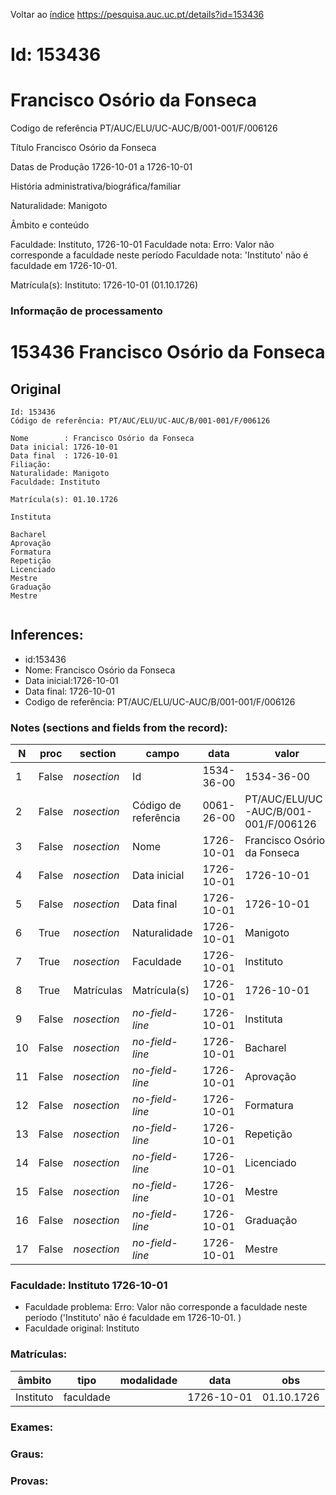 
Voltar ao [índice](00%20Lista.md)
https://pesquisa.auc.uc.pt/details?id=153436

# Id: 153436
# Francisco Osório da Fonseca

Codigo de referência
PT/AUC/ELU/UC-AUC/B/001-001/F/006126

Título
Francisco Osório da Fonseca

Datas de Produção
1726-10-01 a 1726-10-01

História administrativa/biográfica/familiar

Naturalidade: Manigoto


Âmbito e conteúdo

Faculdade: Instituto, 1726-10-01 
Faculdade nota: Erro: Valor não corresponde a faculdade neste período
Faculdade nota: 'Instituto' não é faculdade em 1726-10-01.  

Matrícula(s):
Instituto: 1726-10-01 (01.10.1726)


### Informação de processamento
# 153436 Francisco Osório da Fonseca

## Original
```
Id: 153436
Código de referência: PT/AUC/ELU/UC-AUC/B/001-001/F/006126

Nome        : Francisco Osório da Fonseca
Data inicial: 1726-10-01
Data final  : 1726-10-01
Filiação:
Naturalidade: Manigoto
Faculdade: Instituto

Matrícula(s): 01.10.1726

Instituta 

Bacharel 
Aprovação 
Formatura 
Repetição 
Licenciado 
Mestre 
Graduação 
Mestre


```
## Inferences:
* id:153436
* Nome: Francisco Osório da Fonseca
* Data inicial:1726-10-01
* Data final: 1726-10-01
* Codigo de referência: PT/AUC/ELU/UC-AUC/B/001-001/F/006126

### Notes (sections and fields from the record):
|N   |proc   |section      |campo                 |data        |valor                                 |obs         |
|----|-------|-------------|----------------------|------------|--------------------------------------|------------|
|1   |False  |*nosection*  |Id                    |1534-36-00  |1534-36-00                            |153436      |
|2   |False  |*nosection*  |Código de referência  |0061-26-00  |PT/AUC/ELU/UC-AUC/B/001-001/F/006126  |            |
|3   |False  |*nosection*  |Nome                  |1726-10-01  |Francisco Osório da Fonseca           |            |
|4   |False  |*nosection*  |Data inicial          |1726-10-01  |1726-10-01                            |1726-10-01  |
|5   |False  |*nosection*  |Data final            |1726-10-01  |1726-10-01                            |1726-10-01  |
|6   |True   |*nosection*  |Naturalidade          |1726-10-01  |Manigoto                              |            |
|7   |True   |*nosection*  |Faculdade             |1726-10-01  |Instituto                             |            |
|8   |True   |Matrículas   |Matrícula(s)          |1726-10-01  |1726-10-01                            |01.10.1726  |
|9   |False  |*nosection*  |*no-field-line*       |1726-10-01  |Instituta                             |            |
|10  |False  |*nosection*  |*no-field-line*       |1726-10-01  |Bacharel                              |            |
|11  |False  |*nosection*  |*no-field-line*       |1726-10-01  |Aprovação                             |            |
|12  |False  |*nosection*  |*no-field-line*       |1726-10-01  |Formatura                             |            |
|13  |False  |*nosection*  |*no-field-line*       |1726-10-01  |Repetição                             |            |
|14  |False  |*nosection*  |*no-field-line*       |1726-10-01  |Licenciado                            |            |
|15  |False  |*nosection*  |*no-field-line*       |1726-10-01  |Mestre                                |            |
|16  |False  |*nosection*  |*no-field-line*       |1726-10-01  |Graduação                             |            |
|17  |False  |*nosection*  |*no-field-line*       |1726-10-01  |Mestre                                |            |
### Faculdade: Instituto 1726-10-01 
* Faculdade problema: Erro: Valor não corresponde a faculdade neste período ('Instituto' não é faculdade em 1726-10-01.  )
* Faculdade original: Instituto

### Matrículas:
|âmbito     |tipo       |modalidade|data        |obs         |
|-----------|-----------|----------|------------|------------|
|Instituto  |faculdade  |          |1726-10-01  |01.10.1726  |

### Exames:

### Graus:

### Provas:


